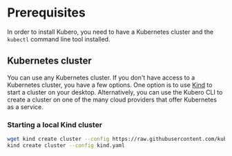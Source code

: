 # Prerequisites
In order to install Kubero, you need to have a Kubernetes cluster and the `kubectl` command line tool installed.

## Kubernetes cluster
You can use any Kubernetes cluster. If you don't have access to a Kubernetes cluster, you have a few options. One option is to use [Kind](https://kind.sigs.k8s.io/docs/user/quick-start/) to start a cluster on your desktop. Alternatively, you can use the Kubero CLI to create a cluster on one of the many cloud providers that offer Kubernetes as a service.

### Starting a local Kind cluster

```bash
wget kind create cluster --config https://raw.githubusercontent.com/kubero-dev/kubero/main/kind.yaml
kind create cluster --config kind.yaml
```
